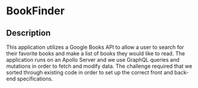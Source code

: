 # BookFinder

## Description
This application utilizes a Google Books API to allow a user to search for their favorite books and make a list of books they would like to read. The application runs on an Apollo Server and we use GraphQL queries and mutations in order to fetch and modify data. The challenge required that we sorted through existing code in order to set up the correct front and back-end specifications.
